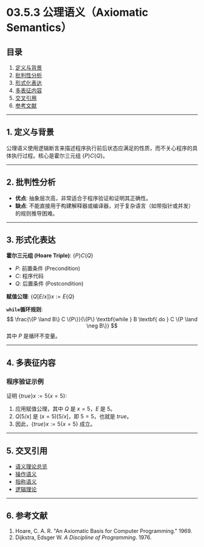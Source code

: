 # 03.5.3 公理语义（Axiomatic Semantics）

## 目录

1.  [定义与背景](#1-定义与背景)
2.  [批判性分析](#2-批判性分析)
3.  [形式化表达](#3-形式化表达)
4.  [多表征内容](#4-多表征内容)
5.  [交叉引用](#5-交叉引用)
6.  [参考文献](#6-参考文献)

---

## 1. 定义与背景

公理语义使用逻辑断言来描述程序执行前后状态应满足的性质，而不关心程序的具体执行过程。核心是霍尔三元组 $\{P\} C \{Q\}$。

---

## 2. 批判性分析

-   **优点**: 抽象层次高，非常适合于程序验证和证明其正确性。
-   **缺点**: 不能直接用于构建解释器或编译器，对于复杂语言（如带指针或并发）的规则推导困难。

---

## 3. 形式化表达

**霍尔三元组 (Hoare Triple)**: $\{P\} C \{Q\}$
-   $P$: 前置条件 (Precondition)
-   $C$: 程序代码
-   $Q$: 后置条件 (Postcondition)

**赋值公理**:
$\{Q[E/x]\} x := E \{Q\}$

**`while`循环规则**:
$$
\frac{\{P \land B\} C \{P\}}{\{P\} \textbf{while } B \textbf{ do } C \{P \land \neg B\}}
$$
其中 $P$ 是循环不变量。

---

## 4. 多表征内容

### 程序验证示例

证明 $\{true\} x := 5 \{x = 5\}$:
1.  应用赋值公理，其中 $Q$ 是 $x=5$，$E$ 是 $5$。
2.  $Q[5/x]$ 是 $(x=5)[5/x]$，即 $5=5$，也就是 $true$。
3.  因此，$\{true\} x := 5 \{x=5\}$ 成立。

---

## 5. 交叉引用

-   [语义理论总览](./README.md)
-   [操作语义](./03.5.1_Operational_Semantics.md)
-   [指称语义](./03.5.2_Denotational_Semantics.md)
-   [逻辑理论](../../11_Logic_Theory/README.md)

---

## 6. 参考文献

1.  Hoare, C. A. R. "An Axiomatic Basis for Computer Programming." 1969.
2.  Dijkstra, Edsger W. *A Discipline of Programming*. 1976.
